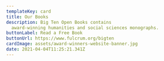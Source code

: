 ```yaml
---
templateKey: card
title: Our Books
description: Big Ten Open Books contains
  award-winning humanities and social sciences monographs.
buttonLabel: Read a Free Book
buttonUrl: https://www.fulcrum.org/bigten
cardImage: assets/award-winners-website-banner.jpg
date: 2021-04-04T11:25:21.341Z
---
```

